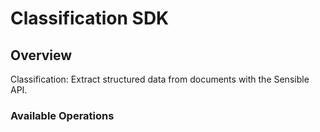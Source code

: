 # Classification SDK

## Overview

Classification: Extract structured data from documents with the Sensible API.

### Available Operations

